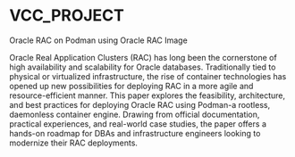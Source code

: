 # VCC_PROJECT
Oracle RAC on Podman using Oracle RAC Image

Oracle Real Application Clusters (RAC) has long been the cornerstone of high availability and scalability for Oracle
databases. Traditionally tied to physical or virtualized infrastructure, the rise of container technologies has opened up
new possibilities for deploying RAC in a more agile and resource-efficient manner. This paper explores the feasibility,
architecture, and best practices for deploying Oracle RAC using Podman-a rootless, daemonless container engine.
Drawing from official documentation, practical experiences, and real-world case studies, the paper offers a hands-on
roadmap for DBAs and infrastructure engineers looking to modernize their RAC deployments.
